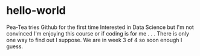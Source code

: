 # hello-world
Pea-Tea tries Github for the first time
Interested in Data Science but I'm not convinced I'm enjoying this course or if coding is for me . . . There is only one way to find out I suppose. We are in week 3 of 4 so soon enough I guess.
